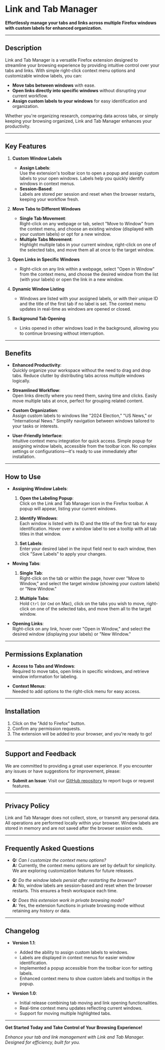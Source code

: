 # Link and Tab Manager

**Effortlessly manage your tabs and links across multiple Firefox windows with custom labels for enhanced organization.**

---

## Description

Link and Tab Manager is a versatile Firefox extension designed to streamline your browsing experience by providing intuitive control over your tabs and links. With simple right-click context menu options and customizable window labels, you can:

- **Move tabs between windows** with ease.
- **Open links directly into specific windows** without disrupting your current workflow.
- **Assign custom labels to your windows** for easy identification and organization.

Whether you're organizing research, comparing data across tabs, or simply keeping your browsing organized, Link and Tab Manager enhances your productivity.

---

## Key Features

1. **Custom Window Labels**
   - **Assign Labels**:  
     Use the extension's toolbar icon to open a popup and assign custom labels to your open windows. Labels help you quickly identify windows in context menus.
   - **Session-Based**:  
     Labels are stored per session and reset when the browser restarts, keeping your workflow fresh.

2. **Move Tabs to Different Windows**
   - **Single Tab Movement**:  
     Right-click on any webpage or tab, select "Move to Window" from the context menu, and choose an existing window (displayed with your custom labels) or opt for a new window.
   - **Multiple Tabs Movement**:  
     Highlight multiple tabs in your current window, right-click on one of the selected tabs, and move them all at once to the target window.

3. **Open Links in Specific Windows**
   - Right-click on any link within a webpage, select "Open in Window" from the context menu, and choose the desired window from the list (with your labels) or open the link in a new window.

4. **Dynamic Window Listing**
   - Windows are listed with your assigned labels, or with their unique ID and the title of the first tab if no label is set. The context menu updates in real-time as windows are opened or closed.

5. **Background Tab Opening**
   - Links opened in other windows load in the background, allowing you to continue browsing without interruption.

---

## Benefits

- **Enhanced Productivity**:  
  Quickly organize your workspace without the need to drag and drop tabs. Reduce clutter by distributing tabs across multiple windows logically.

- **Streamlined Workflow**:  
  Open links directly where you need them, saving time and clicks. Easily move multiple tabs at once, perfect for grouping related content.

- **Custom Organization**:  
  Assign custom labels to windows like "2024 Election," "US News," or "International News." Simplify navigation between windows tailored to your tasks or interests.

- **User-Friendly Interface**:  
  Intuitive context menu integration for quick access. Simple popup for assigning window labels, accessible from the toolbar icon. No complex settings or configurations—it's ready to use immediately after installation.

---

## How to Use

- **Assigning Window Labels**:
  1. **Open the Labeling Popup**:  
     Click on the Link and Tab Manager icon in the Firefox toolbar. A popup will appear, listing your current windows.
  
  2. **Identify Windows**:  
     Each window is listed with its ID and the title of the first tab for easy identification. Hover over a window label to see a tooltip with all tab titles in that window.
  
  3. **Set Labels**:  
     Enter your desired label in the input field next to each window, then click "Save Labels" to apply your changes.

- **Moving Tabs**:
  1. **Single Tab**:  
     Right-click on the tab or within the page, hover over "Move to Window," and select the target window (showing your custom labels) or "New Window."
  
  2. **Multiple Tabs**:  
     Hold `Ctrl` (or `Cmd` on Mac), click on the tabs you wish to move, right-click on one of the selected tabs, and move them all to the target window.

- **Opening Links**:  
  Right-click on any link, hover over "Open in Window," and select the desired window (displaying your labels) or "New Window."

---

## Permissions Explanation

- **Access to Tabs and Windows**:  
  Required to move tabs, open links in specific windows, and retrieve window information for labeling.
  
- **Context Menus**:  
  Needed to add options to the right-click menu for easy access.

---

## Installation

1. Click on the "Add to Firefox" button.
2. Confirm any permission requests.
3. The extension will be added to your browser, and you're ready to go!

---

## Support and Feedback

We are committed to providing a great user experience. If you encounter any issues or have suggestions for improvement, please:

- **Submit an Issue**: Visit our [GitHub repository](https://github.com/SusanTN/LinkAndTabManager) to report bugs or request features.

---

## Privacy Policy

Link and Tab Manager does not collect, store, or transmit any personal data. All operations are performed locally within your browser. Window labels are stored in memory and are not saved after the browser session ends.

---

## Frequently Asked Questions

- **Q:** *Can I customize the context menu options?*  
  **A:** Currently, the context menu options are set by default for simplicity. We are exploring customization features for future releases.

- **Q:** *Do the window labels persist after restarting the browser?*  
  **A:** No, window labels are session-based and reset when the browser restarts. This ensures a fresh workspace each time.

- **Q:** *Does this extension work in private browsing mode?*  
  **A:** Yes, the extension functions in private browsing mode without retaining any history or data.

---

## Changelog

- **Version 1.1**:
  - Added the ability to assign custom labels to windows.
  - Labels are displayed in context menus for easier window identification.
  - Implemented a popup accessible from the toolbar icon for setting labels.
  - Enhanced context menu to show custom labels and tooltips in the popup.

- **Version 1.0**:
  - Initial release combining tab moving and link opening functionalities.
  - Real-time context menu updates reflecting current windows.
  - Support for moving multiple highlighted tabs.

---

**Get Started Today and Take Control of Your Browsing Experience!**

*Enhance your tab and link management with Link and Tab Manager. Designed for efficiency, built for you.*
